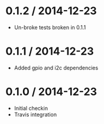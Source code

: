 0.1.2 / 2014-12-23
==================

  * Un-broke tests broken in 0.1.1

0.1.1 / 2014-12-23
==================

  * Added gpio and i2c dependencies

0.1.0 / 2014-12-23
==================

  * Initial checkin
  * Travis integration
